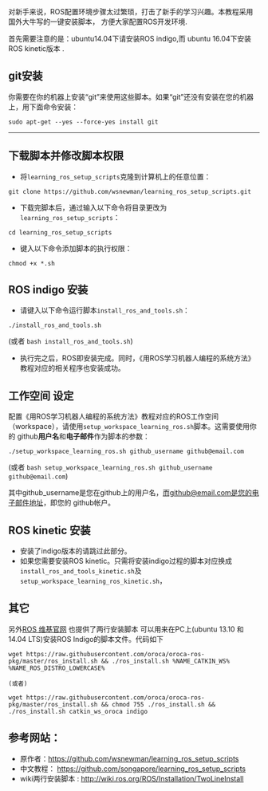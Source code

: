 对新手来说，ROS配置环境步骤太过繁琐，打击了新手的学习兴趣。本教程采用国外大牛写的一键安装脚本，
方便大家配置ROS开发环境.

首先需要注意的是：ubuntu14.04下请安装ROS indigo,而 ubuntu 16.04下安装ROS kinetic版本 .

## git安装

你需要在你的机器上安装“git”来使用这些脚本。如果“git”还没有安装在您的机器上，用下面命令安装：

`sudo apt-get --yes --force-yes install git`

---

## 下载脚本并修改脚本权限
- 将`learning_ros_setup_scripts`克隆到计算机上的任意位置：

`git clone https://github.com/wsnewman/learning_ros_setup_scripts.git`

- 下载完脚本后，通过输入以下命令将目录更改为`learning_ros_setup_scripts`：

`cd learning_ros_setup_scripts`

- 键入以下命令添加脚本的执行权限：

`chmod +x *.sh`

## ROS indigo 安装 

- 请键入以下命令运行脚本`install_ros_and_tools.sh`：

`./install_ros_and_tools.sh`

(或者 `bash install_ros_and_tools.sh`)

- 执行完之后，ROS即安装完成。同时，《用ROS学习机器人编程的系统方法》教程对应的相关程序也安装成功。

## 工作空间 设定

配置《用ROS学习机器人编程的系统方法》教程对应的ROS工作空间（workspace），请使用`setup_workspace_learning_ros.sh`脚本。这需要使用你的
github**用户名**和**电子邮件**作为脚本的参数：

`./setup_workspace_learning_ros.sh github_username github@email.com`

(或者 `bash setup_workspace_learning_ros.sh github_username github@email.com`)

其中github_username是您在github上的用户名，而github@email.com是您的电子邮件地址，即您的
github帐户。

## ROS kinetic 安装
- 安装了indigo版本的请跳过此部分。
- 如果您需要安装ROS kinetic。只需将安装indigo过程的脚本对应换成 `install_ros_and_tools_kinetic.sh`及 `setup_workspace_learning_ros_kinetic.sh`，

## 其它

另外[ROS 维基官网](http://wiki.ros.org/ROS/Installation/TwoLineInstall)   也提供了两行安装脚本 可以用来在PC上(ubuntu 13.10 和14.04 LTS)安装ROS Indigo的脚本文件。代码如下


```
wget https://raw.githubusercontent.com/oroca/oroca-ros-pkg/master/ros_install.sh && ./ros_install.sh %NAME_CATKIN_WS% %NAME_ROS_DISTRO_LOWERCASE%

(或者)

wget https://raw.githubusercontent.com/oroca/oroca-ros-pkg/master/ros_install.sh && chmod 755 ./ros_install.sh && ./ros_install.sh catkin_ws_oroca indigo
```
## 参考网站：
- 原作者：https://github.com/wsnewman/learning_ros_setup_scripts
- 中文教程： https://github.com/songapore/learning_ros_setup_scripts
- wiki两行安装脚本 : http://wiki.ros.org/ROS/Installation/TwoLineInstall

